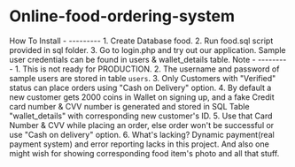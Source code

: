 # Online-food-ordering-system
How To Install - ---------  1. Create Database food. 2. Run food.sql script provided in sql folder. 3. Go to login.php and try out our application. Sample user credentials can be found in users &amp; wallet_details table.  Note - --------- 1. This is not ready for PRODUCTION. 2. The username and password of sample users are stored in table `users`. 3. Only Customers with "Verified" status can place orders using "Cash on Delivery" option. 4. By default a new customer gets 2000 coins in Wallet on signing up, and a fake Credit card number &amp; CVV number is generated and stored in SQL Table "wallet_details" with corresponding new customer's ID. 5. Use that Card Number &amp; CVV while placing an order, else order won't be successful or use "Cash on delivery" option. 6. What's lacking? Dynamic payment(real payment system) and error reporting lacks in this project. And also one might wish for showing corresponding food item's photo and all that stuff.
